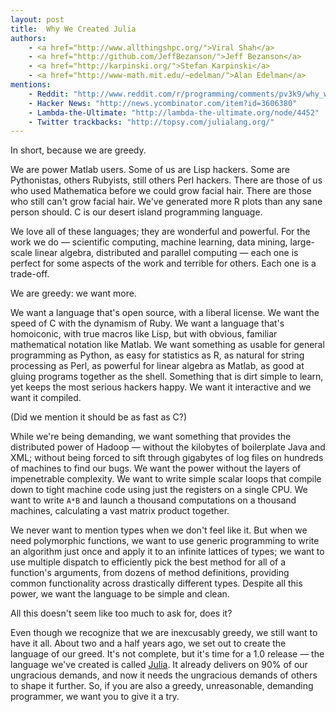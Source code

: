 ```yaml
---
layout: post
title:  Why We Created Julia
authors:
    - <a href="http://www.allthingshpc.org/">Viral Shah</a>
    - <a href="http://github.com/JeffBezanson/">Jeff Bezanson</a>
    - <a href="http://karpinski.org/">Stefan Karpinski</a>
    - <a href="http://www-math.mit.edu/~edelman/">Alan Edelman</a>
mentions:
    - Reddit: "http://www.reddit.com/r/programming/comments/pv3k9/why_we_created_julia_a_new_programming_language/"
    - Hacker News: "http://news.ycombinator.com/item?id=3606380"
    - Lambda-the-Ultimate: "http://lambda-the-ultimate.org/node/4452"
    - Twitter trackbacks: "http://topsy.com/julialang.org/"
---
```


In short, because we are greedy.

We are power Matlab users.
Some of us are Lisp hackers.
Some are Pythonistas, others Rubyists, still others Perl hackers.
There are those of us who used Mathematica before we could grow facial hair.
There are those who still can't grow facial hair.
We've generated more R plots than any sane person should.
C is our desert island programming language.

We love all of these languages;
they are wonderful and powerful.
For the work we do — scientific computing, machine learning, data mining, large-scale linear algebra, distributed and parallel computing — each one is perfect for some aspects of the work and terrible for others.
Each one is a trade-off.

We are greedy: we want more.

We want a language that's open source, with a liberal license.
We want the speed of C with the dynamism of Ruby.
We want a language that's homoiconic, with true macros like Lisp, but with obvious, familiar mathematical notation like Matlab.
We want something as usable for general programming as Python,
as easy for statistics as R,
as natural for string processing as Perl,
as powerful for linear algebra as Matlab,
as good at gluing programs together as the shell.
Something that is dirt simple to learn, yet keeps the most serious hackers happy.
We want it interactive and we want it compiled.

(Did we mention it should be as fast as C?)

While we're being demanding, we want something that provides the distributed power of Hadoop — without the kilobytes of boilerplate Java and XML;
without being forced to sift through gigabytes of log files on hundreds of machines to find our bugs.
We want the power without the layers of impenetrable complexity.
We want to write simple scalar loops that compile down to tight machine code using just the registers on a single CPU.
We want to write `A*B` and launch a thousand computations on a thousand machines, calculating a vast matrix product together.

We never want to mention types when we don't feel like it.
But when we need polymorphic functions, we want to use generic programming to write an algorithm just once and apply it to an infinite lattices of types;
we want to use multiple dispatch to efficiently pick the best method for all of a function's arguments, from dozens of method definitions, providing common functionality across drastically different types.
Despite all this power, we want the language to be simple and clean.

All this doesn't seem like too much to ask for, does it?

Even though we recognize that we are inexcusably greedy, we still want to have it all.
About two and a half years ago, we set out to create the language of our greed.
It's not complete, but it's time for a 1.0 release — the language we've created is called [Julia](/).
It already delivers on 90% of our ungracious demands, and now it needs the ungracious demands of others to shape it further.
So, if you are also a greedy, unreasonable, demanding programmer, we want you to give it a try.

